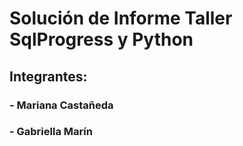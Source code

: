# Solución de Informe Taller SqlProgress y Python 

## Integrantes:
### - Mariana Castañeda
### - Gabriella Marín 
